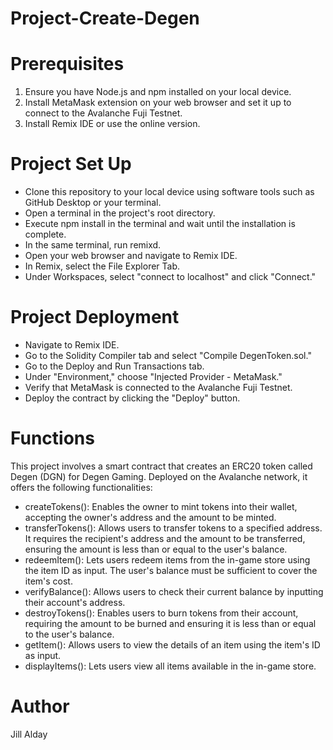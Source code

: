 # Project-Create-Degen

# Prerequisites

1. Ensure you have Node.js and npm installed on your local device.
2. Install MetaMask extension on your web browser and set it up to connect to the Avalanche Fuji Testnet.
3. Install Remix IDE or use the online version.

# Project Set Up

- Clone this repository to your local device using software tools such as GitHub Desktop or your terminal.
- Open a terminal in the project's root directory.
- Execute npm install in the terminal and wait until the installation is complete.
- In the same terminal, run remixd.
- Open your web browser and navigate to Remix IDE.
- In Remix, select the File Explorer Tab.
- Under Workspaces, select "connect to localhost" and click "Connect."
  
# Project Deployment

- Navigate to Remix IDE.
- Go to the Solidity Compiler tab and select "Compile DegenToken.sol."
- Go to the Deploy and Run Transactions tab.
- Under "Environment," choose "Injected Provider - MetaMask."
- Verify that MetaMask is connected to the Avalanche Fuji Testnet.
- Deploy the contract by clicking the "Deploy" button.

# Functions

This project involves a smart contract that creates an ERC20 token called Degen (DGN) for Degen Gaming. Deployed on the Avalanche network, it offers the following functionalities:

- createTokens(): Enables the owner to mint tokens into their wallet, accepting the owner's address and the amount to be minted.
- transferTokens(): Allows users to transfer tokens to a specified address. It requires the recipient's address and the amount to be transferred, ensuring the amount is less than or equal to the user's balance.
- redeemItem(): Lets users redeem items from the in-game store using the item ID as input. The user's balance must be sufficient to cover the item's cost.
- verifyBalance(): Allows users to check their current balance by inputting their account's address.
- destroyTokens(): Enables users to burn tokens from their account, requiring the amount to be burned and ensuring it is less than or equal to the user's balance.
- getItem(): Allows users to view the details of an item using the item's ID as input.
- displayItems(): Lets users view all items available in the in-game store.

# Author

Jill Alday
  
